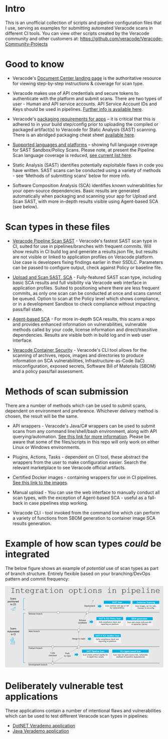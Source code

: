 # Intro

This is an unofficial collection of scripts and pipeline configuration files that I use, serving as examples for submitting automated Veracode scans in different CI tools. You can view other scripts created by the Veracode community and other customers at: https://github.com/veracode/Veracode-Community-Projects

# Good to know 

- Veracode's [Document Center landing page](https://docs.veracode.com/) is the authoritative resource for viewing step-by-step instructions & coverage for scan type.

- Veracode makes use of API credentials and secure tokens to authenticate with the platform and submit scans. There are two types of user - Human and API service accounts. API Service Account IDs and Keys should be used in pipelines. [Further info is available here](https://docs.veracode.com/r/c_about_veracode_accounts).

- Veracode's [packaging requirements for apps](https://docs.veracode.com/r/compilation_packaging) – it is critical that this is adhered to in your build step/config  prior to uploading the compiled or packaged artifact(s) to Veracode for Static Analysis (SAST) scanning. There is an abridged packaging cheat sheet [available here](https://nhinv11.github.io/#/).

- [Supported languages and platforms](https://docs.veracode.com/r/r_supported_table) – showing full language coverage for SAST Sandbox/Policy Scans. Please note, at present the Pipeline Scan language coverage is reduced, [see current list here](https://docs.veracode.com/r/Pipeline_Scan_Supported_Languages).

- Static Analysis (SAST) identifies potentially exploitable flaws in code you have written. SAST scans can be conducted using a variety of methods - see 'Methods of submitting scans' below for more info. 

- Software Composition Analysis (SCA) identifies known vulnerabilities for your open-source dependencies. Basic results are generated automatically when packaging and scanning your app for Upload and Scan SAST, with more in-depth results visible using Agent-based SCA (see below).

# Scan types in these files

- [Veracode Pipeline Scan SAST](https://docs.veracode.com/r/Pipeline_Scan) - Veracode's fastest SAST scan type in CI, suited for use in pipelines/branches with frequent commits. Will show results in CI build log and generate a results.json file, but results are not visible or linked to application profiles on Veracode platform. Use case is developers fixing findings earlier in their SSDLC. Parameters can be passed to configure output, check against Policy or baseline file.

- [Upload and Scan SAST, SCA](https://docs.veracode.com/r/Getting_Started_with_Static_Analysis) - Fully-featured SAST scan type, including basic SCA results and full visibility via Veracode web interface in application profiles. Suited to positioning where there are less frequent commits, as only one scan can be conducted at once and scans cannot be queued. Option to scan at the Policy level which shows compliance, or in a development Sandbox to check compliance without impacting pass/fail state.

- [Agent-based SCA](https://docs.veracode.com/r/Choosing_the_SCA_Scan_Type_for_Your_Use_Case) - For more in-depth SCA results, this scans a repo and provides enhanced information on vulnerabilities, vulnerable methods called by your code, license information and direct/transitive dependencies. Results are visible both in build log and in web user interface.

- [Veracode Container Security](https://docs.veracode.com/r/Veracode_Container_Security) - Veracode's CLI tool allows for the scanning of archives, repos, images and directories to produce information on SCA vulnerabilities, Infrastructure-as-Code (IaC) misconfiguration, exposed secrets, Software Bill of Materials (SBOM) and a policy pass/fail assessment.

# Methods of scan submission

There are a number of methods which can be used to submit scans, dependent on environment and preference. Whichever delivery method is chosen, the result will be the same. 

- API wrappers - Veracode's Java/C# wrappers can be used to submit scans from any command line/shell/bash environment, along with API querying/automation. [See this link for more information](https://docs.veracode.com/r/c_about_wrappers). Please be aware that some of the files/scripts in this repo will only work on either Linux or Windows environments.

- Plugins, Actions, Tasks - dependent on CI tool, these abstract the wrappers from the user to make configuration easier. Search the relevant marketplace to see Veracode official artifacts.

- Certified Docker images - containing wrappers for use in CI pipelines. [See this link to the images](https://hub.docker.com/u/veracode).

- Manual upload - You can use the web interface to manually conduct all scan types, with the exception of Agent-based SCA - useful as a fall-back in case pipelines stop working.

- Veracode CLI - tool invoked from the command line which can perform a variety of functions from SBOM generation to container image SCA results generation.

# Example of how scan types *could* be integrated

The below figure shows an example of *_potential_* use of scan types as part of branch structure. Entirely flexible based on your branching/DevOps pattern and commit frequency:

![Veracode integrations in branch structure](https://github.com/nbarhamvc/scriptarchive/blob/main/Exampleint.PNG?raw=true)

# Deliberately vulnerable test applications

These applications contain a number of intentional flaws and vulnerabilities which can be used to test different Veracode scan types in pipelines:

- [DotNET Verademo application](https://github.com/veracode/verademo-dotnet)
- [Java Verademo application](https://github.com/veracode/verademo)
